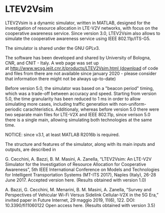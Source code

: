 # LTEV2Vsim

LTEV2Vsim is a dynamic simulator, written in MATLAB, designed for the investigation of resource allocation in LTE-V2V networks, with focus on the cooperative awareness service. Since version 3.0, LTEV2Vsim also allows to simulate the cooperative awareness service using IEEE 802.11p/ITS-G5.

The simulator is shared under the GNU GPLv3.

The software has been developed and shared by University of Bologna, CNR, and CNIT - Italy. A web page was set up at http://www.wcsg.ieiit.cnr.it/products/LTEV2Vsim.html (download of code and files from there are not available since january 2020 - please consider that information there might not be always up-to-date)

Before version 5.0, the simulator was based on a "beacon period" timing, which was a trade-off between accuracy and speed. Starting from version 5.0, the time granularity has been reduced to 1 ms in order to allow simulating more cases, including traffic generation with non-uniform-periodic carachteristics. Additionaly, whereas before version 5.0 there were two separate main files for LTE-V2X and IEEE 802.11p, since verison 5.0 there is a single main, allowing simulating both technologies at the same time.

NOTICE: since v3.1, at least MATLAB R2016b is required.

The structure and features of the simulator, along with its main inputs and outputs, are described in

G. Cecchini, A. Bazzi, B. M. Masini, A. Zanella, “LTEV2Vsim: An LTE-V2V Simulator for the Investigation of Resource Allocation for Cooperative Awareness”, 5th IEEE International Conference on Models and Technologies for Intelligent Transportation Systems (MT-ITS 2017), Naples (Italy), 26-28 June 2017. Accepted version here. (Results obtained with version 1.0)

A. Bazzi, G. Cecchini, M. Menarini, B. M. Masini, A. Zanella, “Survey and Perspectives of Vehicular Wi-Fi Versus Sidelink Cellular-V2X in the 5G Era,” invited paper in Future Internet, 29 maggio 2019, 11(6), 122. DOI: 10.3390/fi11060122 Open access here. (Results obtained with version 3.5)
